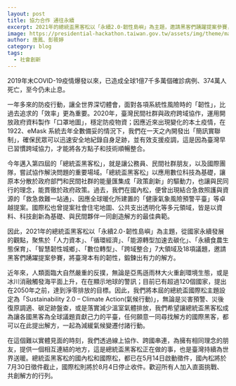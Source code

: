 ```yaml
---
layout: post
title: 協力合作 通往永續
excerpt: 2021年的總統盃黑客松以「永續2.0･韌性島嶼」為主題，邀請黑客們踴躍提案參賽，將臺灣本有的韌性，鍛鍊出有力的解方。
image: https://presidential-hackathon.taiwan.gov.tw/assets/img/theme/main.jpg"
author: 唐鳳、彭筱婷
category: blog
tags: 
  - 社會創新
---
```


2019年末COVID-19疫情爆發以來，已造成全球1億7千多萬個確診病例、374萬人死亡，至今仍未止息。

一年多來的防疫行動，讓全世界深切體會，面對各項系統性風險時的「韌性」，比過去追求的「效率」更為重要。2020年，臺灣民間社群與政府跨域協作，運用開放政府資料製作「口罩地圖」，穩定防疫物資；因應近來出現變化的本土疫情，在1922、eMask 系統去年全數備妥的情況下，我們在一天之內開發出「簡訊實聯制」，確保民眾可以迅速安全地紀錄自身足跡，並有效支援疫調，這是因為臺灣早已習慣跨域協力，才能將各方點子和技術順暢整合。

今年邁入第四屆的「總統盃黑客松」，就是讓公務員、民間社群朋友，以及國際團隊，嘗試協作解決問題的重要場域。「總統盃黑客松」以應用數位科技為基礎，讓原本分散於政府部門和民間社群的能量匯集成「政策創新」的驅動力，也讓與民同行的理念，能貫徹於政府政策。過去，我們在國內松，便曾出現結合急救照護與資源的「救急救難一站通」、因應全球暖化所建置的「健康氣象風險預警平臺」等卓越提案。國際松也曾提案社會住宅地圖、公共支出透明化等多元領域，皆是以資料、科技創新為基礎、與民間夥伴一同創造解方的最佳典範。

因此，2021年的總統盃黑客松以「永續2.0･韌性島嶼」為主題，從國家永續發展的觀點，聚焦於「人力資本」、「循環經濟」、「能源轉型加速去碳化」、「永續食農生態保育」、「智慧韌性城鄉」、「數位轉型」、「跨域整合」7大領域及18項議題，邀請黑客們踴躍提案參賽，將臺灣本有的韌性，鍛鍊出有力的解方。

近年來，人類面臨大自然嚴重的反撲，無論是亞馬遜雨林大火重創環境生態，或是冰川消融觸發海平面上升，在在顯示地球的警訊；目前已有超過120個國家，提出在2050年之前，達到淨零排放的目標。因此，我們將本屆的總統盃國際松主題設定為「Sustainability 2.0 – Climate Action(氣候行動)」，無論是災害預警、災後復原調適、碳足跡盤查，或是落實減少溫室氣體排放，我們希望讓總統盃黑客松成為讓各國黑客為全球議題貢獻己力的平臺，任何願意一同尋找解方的國際黑客，都可以在此提出解方，一起為減緩氣候變遷付諸行動。

在這個難以實體見面的時刻，我們透過線上協作、跨國串連，為擁有相同理念的朋友，提供一個相互連結的地方，這是總統盃黑客松正在做的事，也是臺灣持續為世界送暖。總統盃黑客松的國內松和國際松，都已在5月14日啟動徵件，國內松將於7月30日徵件截止，國際松則將於8月4日停止收件。歡迎所有人加入直面挑戰、共創解方的行列。

